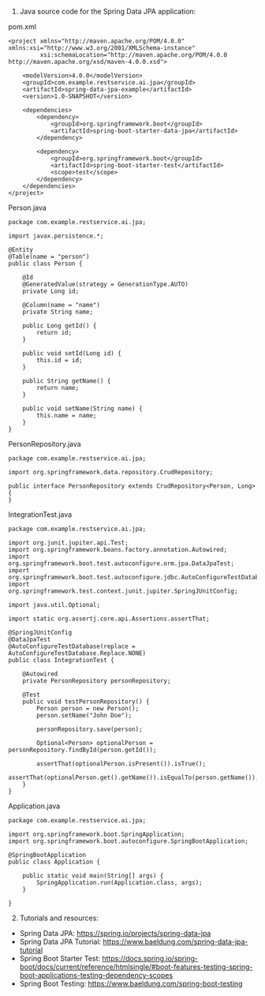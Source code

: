 1. Java source code for the Spring Data JPA application:

pom.xml

```
<project xmlns="http://maven.apache.org/POM/4.0.0" xmlns:xsi="http://www.w3.org/2001/XMLSchema-instance"
         xsi:schemaLocation="http://maven.apache.org/POM/4.0.0 http://maven.apache.org/xsd/maven-4.0.0.xsd">
         
    <modelVersion>4.0.0</modelVersion>
    <groupId>com.example.restservice.ai.jpa</groupId>
    <artifactId>spring-data-jpa-example</artifactId>
    <version>1.0-SNAPSHOT</version>
    
    <dependencies>
        <dependency>
            <groupId>org.springframework.boot</groupId>
            <artifactId>spring-boot-starter-data-jpa</artifactId>
        </dependency>

        <dependency>
            <groupId>org.springframework.boot</groupId>
            <artifactId>spring-boot-starter-test</artifactId>
            <scope>test</scope>
        </dependency>
    </dependencies>
</project>
```

Person.java

```
package com.example.restservice.ai.jpa;

import javax.persistence.*;

@Entity
@Table(name = "person")
public class Person {

    @Id
    @GeneratedValue(strategy = GenerationType.AUTO)
    private Long id;

    @Column(name = "name")
    private String name;

    public Long getId() {
        return id;
    }

    public void setId(Long id) {
        this.id = id;
    }

    public String getName() {
        return name;
    }

    public void setName(String name) {
        this.name = name;
    }
}
```

PersonRepository.java

```
package com.example.restservice.ai.jpa;

import org.springframework.data.repository.CrudRepository;

public interface PersonRepository extends CrudRepository<Person, Long> {
}
```

IntegrationTest.java

```
package com.example.restservice.ai.jpa;

import org.junit.jupiter.api.Test;
import org.springframework.beans.factory.annotation.Autowired;
import org.springframework.boot.test.autoconfigure.orm.jpa.DataJpaTest;
import org.springframework.boot.test.autoconfigure.jdbc.AutoConfigureTestDatabase;
import org.springframework.test.context.junit.jupiter.SpringJUnitConfig;

import java.util.Optional;

import static org.assertj.core.api.Assertions.assertThat;

@SpringJUnitConfig
@DataJpaTest
@AutoConfigureTestDatabase(replace = AutoConfigureTestDatabase.Replace.NONE)
public class IntegrationTest {

    @Autowired
    private PersonRepository personRepository;

    @Test
    public void testPersonRepository() {
        Person person = new Person();
        person.setName("John Doe");

        personRepository.save(person);

        Optional<Person> optionalPerson = personRepository.findById(person.getId());

        assertThat(optionalPerson.isPresent()).isTrue();
        assertThat(optionalPerson.get().getName()).isEqualTo(person.getName());
    }
}
```

Application.java

```
package com.example.restservice.ai.jpa;

import org.springframework.boot.SpringApplication;
import org.springframework.boot.autoconfigure.SpringBootApplication;

@SpringBootApplication
public class Application {

    public static void main(String[] args) {
        SpringApplication.run(Application.class, args);
    }

}
```

2. Tutorials and resources:

- Spring Data JPA: https://spring.io/projects/spring-data-jpa
- Spring Data JPA Tutorial: https://www.baeldung.com/spring-data-jpa-tutorial
- Spring Boot Starter Test: https://docs.spring.io/spring-boot/docs/current/reference/htmlsingle/#boot-features-testing-spring-boot-applications-testing-dependency-scopes
- Spring Boot Testing: https://www.baeldung.com/spring-boot-testing